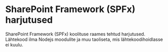 # SharePoint Framework (SPFx) harjutused

SharePoint Framework (SPFx) koolituse raames tehtud harjutused. Lähtekood ilma Nodejs moodulite ja muu taoliseta, mis lähtekoodihoidlasse ei kuulu.
